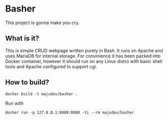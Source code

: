 # Basher

This project is gonna make you cry.

## What is it?

This is simple CRUD webpage written purely in Bash. It runs on Apache and uses
MariaDB for internal storage. For convinience it has been packed into Docker
container, however it should run on any Linux distro with basic shell tools and
Apache configured to support cgi.

## How to build?

```
docker build -t majudev/basher .
```

Run with
```
docker run -p 127.0.0.1:8080:8080 -ti --rm majudev/basher
```
